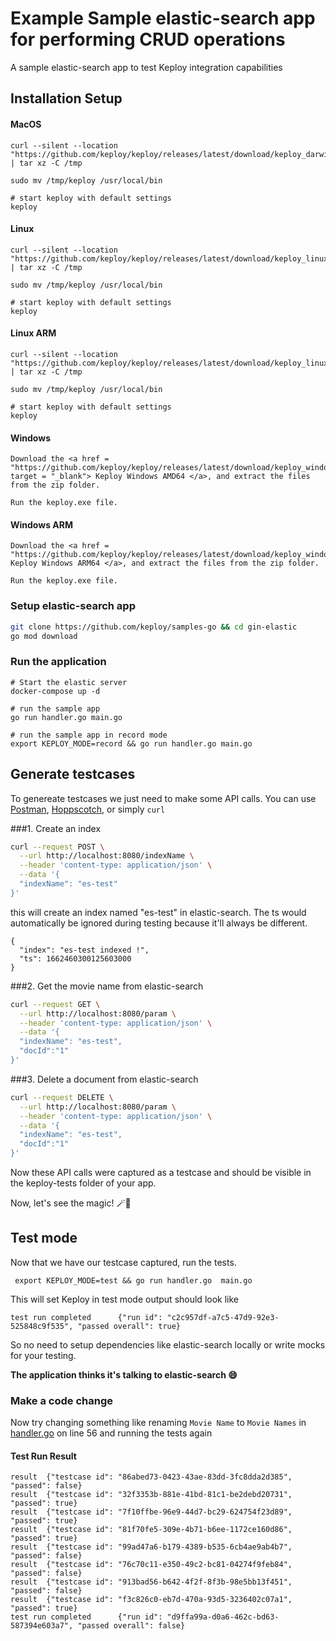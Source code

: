 # Example Sample elastic-search app for performing CRUD operations
A sample elastic-search app to test Keploy integration capabilities

## Installation Setup
 
#### MacOS
```shell
curl --silent --location "https://github.com/keploy/keploy/releases/latest/download/keploy_darwin_all.tar.gz" | tar xz -C /tmp

sudo mv /tmp/keploy /usr/local/bin

# start keploy with default settings
keploy
```
#### Linux
```shell
curl --silent --location "https://github.com/keploy/keploy/releases/latest/download/keploy_linux_amd64.tar.gz" | tar xz -C /tmp

sudo mv /tmp/keploy /usr/local/bin

# start keploy with default settings
keploy
```

#### Linux ARM
```shell
curl --silent --location "https://github.com/keploy/keploy/releases/latest/download/keploy_linux_arm64.tar.gz" | tar xz -C /tmp

sudo mv /tmp/keploy /usr/local/bin

# start keploy with default settings
keploy
```
#### Windows
```shell
Download the <a href = "https://github.com/keploy/keploy/releases/latest/download/keploy_windows_amd64.tar.gz" target = "_blank"> Keploy Windows AMD64 </a>, and extract the files from the zip folder.

Run the keploy.exe file.
```

#### Windows ARM
```shell
Download the <a href = "https://github.com/keploy/keploy/releases/latest/download/keploy_windows_arm64.tar.gz"> Keploy Windows ARM64 </a>, and extract the files from the zip folder.

Run the keploy.exe file.
```

### Setup elastic-search app
```bash
git clone https://github.com/keploy/samples-go && cd gin-elastic
go mod download
```

### Run the application
```shell
# Start the elastic server
docker-compose up -d

# run the sample app
go run handler.go main.go

# run the sample app in record mode
export KEPLOY_MODE=record && go run handler.go main.go

```

## Generate testcases

To genereate testcases we just need to make some API calls. You can use [Postman](https://www.postman.com/), [Hoppscotch](https://hoppscotch.io/), or simply `curl`

###1. Create an index

```bash
curl --request POST \
  --url http://localhost:8080/indexName \
  --header 'content-type: application/json' \
  --data '{
  "indexName": "es-test"
}'
```
this will create an index named "es-test" in elastic-search. The ts would automatically be ignored during testing because it'll always be different. 
```
{
  "index": "es-test indexed !",
  "ts": 1662460300125603000
}
```

###2. Get the movie name from elastic-search
```bash
curl --request GET \
  --url http://localhost:8080/param \
  --header 'content-type: application/json' \
  --data '{
  "indexName": "es-test",
  "docId":"1"
}'
```

###3. Delete a document from elastic-search
```bash
curl --request DELETE \
  --url http://localhost:8080/param \
  --header 'content-type: application/json' \
  --data '{
  "indexName": "es-test",
  "docId":"1"
}'
```

Now these API calls were captured as a testcase and should be visible in the keploy-tests folder of your app.

Now, let's see the magic! 🪄💫


## Test mode

Now that we have our testcase captured, run the tests.
```shell
 export KEPLOY_MODE=test && go run handler.go  main.go
```
This will set Keploy in test mode
output should look like
```shell
test run completed      {"run id": "c2c957df-a7c5-47d9-92e3-525848c9f535", "passed overall": true}
```

So no need to setup dependencies like elastic-search locally or write mocks for your testing.

**The application thinks it's talking to
elastic-search 😄**

### Make a code change
Now try changing something like renaming `Movie Name` to `Movie Names` in [handler.go](./handler.go) on line 56 and running the tests again

#### Test Run Result
```shell
result  {"testcase id": "86abed73-0423-43ae-83dd-3fc8dda2d385", "passed": false}
result  {"testcase id": "32f3353b-881e-41bd-81c1-be2debd20731", "passed": true}
result  {"testcase id": "7f10ffbe-96e9-44d7-bc29-624754f23d89", "passed": true}
result  {"testcase id": "81f70fe5-309e-4b71-b6ee-1172ce160d86", "passed": true}
result  {"testcase id": "99ad47a6-b179-4389-b535-6cb4ae9ab4b7", "passed": false}
result  {"testcase id": "76c70c11-e350-49c2-bc81-04274f9feb84", "passed": false}
result  {"testcase id": "913bad56-b642-4f2f-8f3b-98e5bb13f451", "passed": false}
result  {"testcase id": "f3c826c0-eb7d-470a-93d5-3236402c07a1", "passed": true}
test run completed      {"run id": "d9ffa99a-d0a6-462c-bd63-587394e603a7", "passed overall": false}
```
